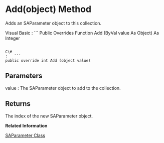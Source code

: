 <!-- loio3c1c0fab6c5f1014bce0d739097998af -->

# Add\(object\) Method

Adds an SAParameter object to this collection.



Visual Basic
:   ```
Public Overrides Function Add (ByVal value As Object) As Integer
```

C\#
:   ```
public override int Add (object value)
```



## Parameters

value
:   The SAParameter object to add to the collection.



## Returns

The index of the new SAParameter object.

**Related Information**  


[SAParameter Class](saparameter-class-3c1c008.md "Represents a parameter to an SACommand, and optionally, its mapping to a DataSet column.")


